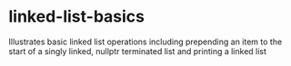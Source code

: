 # linked-list-basics

Illustrates basic linked list operations including prepending an item to the start of a singly linked, nullptr terminated list and printing a linked list
